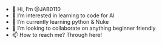 - 👋 Hi, I’m @JAB0110
- 👀 I’m interested in learning to code for AI
- 🌱 I’m currently learning python & Nuke
- 💞️ I’m looking to collaborate on anything beginner friendly
- 📫 How to reach me? Through here!

<!---
JAB0110/JAB0110 is a ✨ special ✨ repository because its `README.md` (this file) appears on your GitHub profile.
You can click the Preview link to take a look at your changes.
--->
